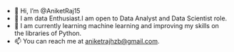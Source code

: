 - 👋 Hi, I’m @AniketRaj15
- 👀 I am data Enthusiast.I am open to Data Analyst and Data Scientist role.
- 🌱 I am currently learning machine learning and improving my skills on the libraries of Python.
- 📫 You can reach me at aniketrajhzb@gmail.com.

<!---
AniketRaj15/AniketRaj15 is a ✨ special ✨ repository because its `README.md` (this file) appears on your GitHub profile.
You can click the Preview link to take a look at your changes.
--->
